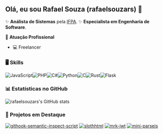 ## Olá, eu sou Rafael Souza (rafaelsouzars) 👋

✨ **Análista de Sistemas** pela [IFPA](https://belem.ifpa.edu.br).
✨ **Especialista em Engenharia de Software**.

🏢 **Atuação Profissional**
- 💻 Freelancer

### 🖥️ Skills
![JavaScript](https://img.shields.io/badge/JavaScript-F7DF1E?style=for-the-badge&logo=javascript&logoColor=black)![PHP](https://img.shields.io/badge/PHP-777BB4?style=for-the-badge&logo=php&logoColor=white)![C#](https://img.shields.io/badge/C%23-239120?style=for-the-badge&logo=c-sharp&logoColor=white)![Python](https://img.shields.io/badge/python-3670A0?style=for-the-badge&logo=python&logoColor=ffdd54)![C](https://img.shields.io/badge/C-00599C?style=for-the-badge&logo=c&logoColor=white)![Rust](https://img.shields.io/badge/rust-%23000000.svg?style=for-the-badge&logo=rust&logoColor=white)![Flask](https://img.shields.io/badge/flask-%23000.svg?style=for-the-badge&logo=flask&logoColor=white)

### 📊 Estatísticas no GitHub

![rafaelsouzars's GitHub stats](https://github-readme-stats.vercel.app/api?username=rafaelsouzars&show_icons=true&theme=dracula)

### 📌 Projetos em Destaque

<!-- [![Painel Mortalidade Infantil](https://github-readme-stats.vercel.app/api/pin/?username=rafaelsouzars&repo=painelmvc)](https://github.com/rafaelsouzars/painelmvc) -->
[![githook-semantic-inspect-script](https://github-readme-stats.vercel.app/api/pin/?username=rafaelsouzars&repo=githook-semantic-inspect-script&bg_color=000&border_color=30A3DC&show_icons=true&icon_color=30A3DC&title_color=E94D5F&text_color=FFF)](https://github.com/rafaelsouzars/githook-semantic-inspect-script)
[![slothhtml](https://github-readme-stats.vercel.app/api/pin/?username=rafaelsouzars&repo=slothhtml&bg_color=000&border_color=30A3DC&show_icons=true&icon_color=30A3DC&title_color=E94D5F&text_color=FFF)](https://github.com/rafaelsouzars/slothhtml)
[![mrk-jwt](https://github-readme-stats.vercel.app/api/pin/?username=rafaelsouzars&repo=mrk-jwt&bg_color=000&border_color=30A3DC&show_icons=true&icon_color=30A3DC&title_color=E94D5F&text_color=FFF)](https://github.com/rafaelsouzars/mrk-jwt)
[![mini-parsejs](https://github-readme-stats.vercel.app/api/pin/?username=rafaelsouzars&repo=mini-parsejs&bg_color=000&border_color=30A3DC&show_icons=true&icon_color=30A3DC&title_color=E94D5F&text_color=FFF)](https://github.com/rafaelsouzars/mini-parsejs)
